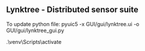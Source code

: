 ## Lynktree - Distributed sensor suite

To update python file: pyuic5 -x GUI/gui/lynktree.ui -o GUI/gui/lynktree_gui.py


.\venv\Scripts\activate